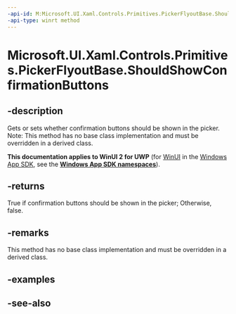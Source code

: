 ```yaml
---
-api-id: M:Microsoft.UI.Xaml.Controls.Primitives.PickerFlyoutBase.ShouldShowConfirmationButtons
-api-type: winrt method
---
```


<!-- Method syntax
virtual protected bool ShouldShowConfirmationButtons()
-->

# Microsoft.UI.Xaml.Controls.Primitives.PickerFlyoutBase.ShouldShowConfirmationButtons

## -description
Gets or sets whether confirmation buttons should be shown in the picker. Note: This method has no base class implementation and must be overridden in a derived class.

**This documentation applies to WinUI 2 for UWP** (for [WinUI](/windows/apps/winui/winui3/) in the [Windows App SDK](/windows/apps/windows-app-sdk/), see the **[Windows App SDK namespaces](/windows/windows-app-sdk/api/winrt/)**).

## -returns
True if confirmation buttons should be shown in the picker; Otherwise, false.

## -remarks
This method has no base class implementation and must be overridden in a derived class.

## -examples

## -see-also
